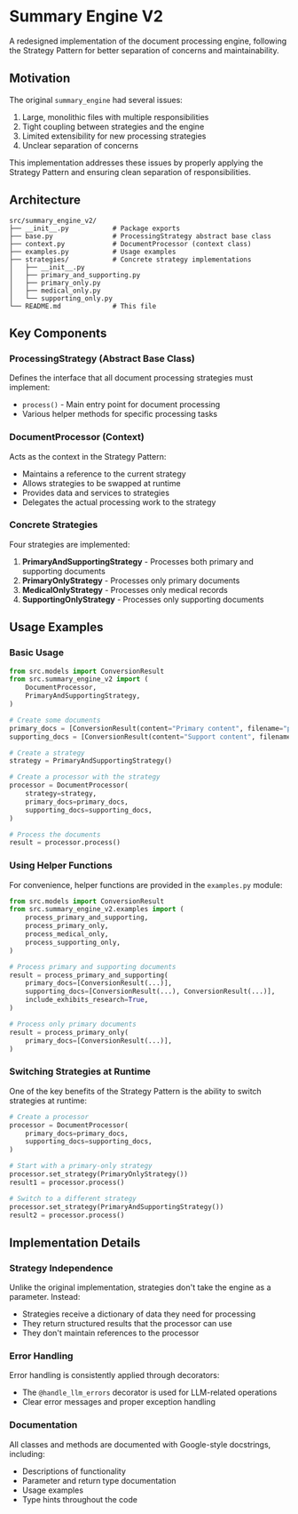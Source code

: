 # Summary Engine V2

A redesigned implementation of the document processing engine, following the Strategy Pattern for better separation of concerns and maintainability.

## Motivation

The original `summary_engine` had several issues:
1. Large, monolithic files with multiple responsibilities
2. Tight coupling between strategies and the engine
3. Limited extensibility for new processing strategies
4. Unclear separation of concerns

This implementation addresses these issues by properly applying the Strategy Pattern and ensuring clean separation of responsibilities.

## Architecture

```
src/summary_engine_v2/
├── __init__.py           # Package exports
├── base.py               # ProcessingStrategy abstract base class
├── context.py            # DocumentProcessor (context class)
├── examples.py           # Usage examples
├── strategies/           # Concrete strategy implementations
│   ├── __init__.py
│   ├── primary_and_supporting.py
│   ├── primary_only.py
│   ├── medical_only.py
│   └── supporting_only.py
└── README.md             # This file
```

## Key Components

### ProcessingStrategy (Abstract Base Class)

Defines the interface that all document processing strategies must implement:
- `process()` - Main entry point for document processing
- Various helper methods for specific processing tasks

### DocumentProcessor (Context)

Acts as the context in the Strategy Pattern:
- Maintains a reference to the current strategy
- Allows strategies to be swapped at runtime
- Provides data and services to strategies
- Delegates the actual processing work to the strategy

### Concrete Strategies

Four strategies are implemented:
1. **PrimaryAndSupportingStrategy** - Processes both primary and supporting documents
2. **PrimaryOnlyStrategy** - Processes only primary documents
3. **MedicalOnlyStrategy** - Processes only medical records
4. **SupportingOnlyStrategy** - Processes only supporting documents

## Usage Examples

### Basic Usage

```python
from src.models import ConversionResult
from src.summary_engine_v2 import (
    DocumentProcessor,
    PrimaryAndSupportingStrategy,
)

# Create some documents
primary_docs = [ConversionResult(content="Primary content", filename="primary.txt")]
supporting_docs = [ConversionResult(content="Support content", filename="support.txt")]

# Create a strategy
strategy = PrimaryAndSupportingStrategy()

# Create a processor with the strategy
processor = DocumentProcessor(
    strategy=strategy,
    primary_docs=primary_docs,
    supporting_docs=supporting_docs,
)

# Process the documents
result = processor.process()
```

### Using Helper Functions

For convenience, helper functions are provided in the `examples.py` module:

```python
from src.models import ConversionResult
from src.summary_engine_v2.examples import (
    process_primary_and_supporting,
    process_primary_only,
    process_medical_only,
    process_supporting_only,
)

# Process primary and supporting documents
result = process_primary_and_supporting(
    primary_docs=[ConversionResult(...)],
    supporting_docs=[ConversionResult(...), ConversionResult(...)],
    include_exhibits_research=True,
)

# Process only primary documents
result = process_primary_only(
    primary_docs=[ConversionResult(...)],
)
```

### Switching Strategies at Runtime

One of the key benefits of the Strategy Pattern is the ability to switch strategies at runtime:

```python
# Create a processor
processor = DocumentProcessor(
    primary_docs=primary_docs,
    supporting_docs=supporting_docs,
)

# Start with a primary-only strategy
processor.set_strategy(PrimaryOnlyStrategy())
result1 = processor.process()

# Switch to a different strategy
processor.set_strategy(PrimaryAndSupportingStrategy())
result2 = processor.process()
```

## Implementation Details

### Strategy Independence

Unlike the original implementation, strategies don't take the engine as a parameter. Instead:
- Strategies receive a dictionary of data they need for processing
- They return structured results that the processor can use
- They don't maintain references to the processor

### Error Handling

Error handling is consistently applied through decorators:
- The `@handle_llm_errors` decorator is used for LLM-related operations
- Clear error messages and proper exception handling

### Documentation

All classes and methods are documented with Google-style docstrings, including:
- Descriptions of functionality
- Parameter and return type documentation
- Usage examples
- Type hints throughout the code 